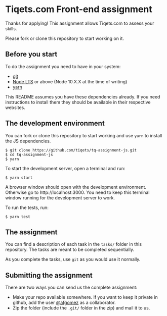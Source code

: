 # Tiqets.com Front-end assignment

Thanks for applying! This assignment allows Tiqets.com to assess your skills.

Please fork or clone this repository to start working on it.

## Before you start

To do the assignment you need to have in your system:

- [git](https://git-scm.com/)
- [Node LTS](https://nodejs.org/en/about/releases/) or above (Node 10.X.X at the time of writing)
- [yarn](https://yarnpkg.com/en/)

This README assumes you have these dependencies already. If you need instructions to install them they should be available in their respective websites.

## The development environment

You can fork or clone this repository to start working and use `yarn` to install the JS dependencies.

    $ git clone https://github.com/tiqets/tq-assignment-js.git
    $ cd tq-assignment-js
    $ yarn

To start the development server, open a terminal and run:

    $ yarn start

A browser window should open with the development environment. Otherwise go to http://localhost:3000. You need to keep this terminal window running for the development server to work.

To run the tests, run:

    $ yarn test

## The assignment

You can find a description of each task in the `tasks/` folder in this repository. The tasks are meant to be completed sequentially.

As you complete the tasks, use `git` as you would use it normally.

## Submitting the assignment

There are two ways you can send us the complete assignment:

- Make your repo available somewhere. If you want to keep it private in github, add the user [@afgomez](https://github.com/afgomez/) as a collaborator.
- Zip the folder (include the `.git/` folder in the zip) and mail it to us.
